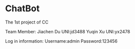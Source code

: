 # ChatBot
The 1st project of CC

Team Member: Jiachen Du   UNI:jd3488
             Yuqin   Xu   UNI:yx2478
             
Log in information: Username:admin   Password:123456
